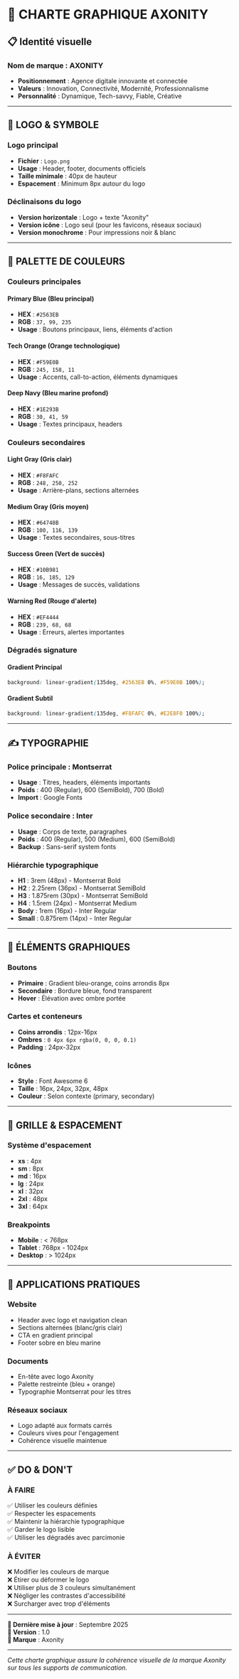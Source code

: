 # 🎨 CHARTE GRAPHIQUE AXONITY

## 📋 Identité visuelle

### **Nom de marque : AXONITY**
- **Positionnement** : Agence digitale innovante et connectée
- **Valeurs** : Innovation, Connectivité, Modernité, Professionnalisme
- **Personnalité** : Dynamique, Tech-savvy, Fiable, Créative

---

## 🎯 LOGO & SYMBOLE

### **Logo principal**
- **Fichier** : `Logo.png`
- **Usage** : Header, footer, documents officiels
- **Taille minimale** : 40px de hauteur
- **Espacement** : Minimum 8px autour du logo

### **Déclinaisons du logo**
- **Version horizontale** : Logo + texte "Axonity"
- **Version icône** : Logo seul (pour les favicons, réseaux sociaux)
- **Version monochrome** : Pour impressions noir & blanc

---

## 🌈 PALETTE DE COULEURS

### **Couleurs principales**

#### **Primary Blue** (Bleu principal)
- **HEX** : `#2563EB` 
- **RGB** : `37, 99, 235`
- **Usage** : Boutons principaux, liens, éléments d'action

#### **Tech Orange** (Orange technologique)
- **HEX** : `#F59E0B`
- **RGB** : `245, 158, 11`
- **Usage** : Accents, call-to-action, éléments dynamiques

#### **Deep Navy** (Bleu marine profond)
- **HEX** : `#1E293B`
- **RGB** : `30, 41, 59`
- **Usage** : Textes principaux, headers

### **Couleurs secondaires**

#### **Light Gray** (Gris clair)
- **HEX** : `#F8FAFC`
- **RGB** : `248, 250, 252`
- **Usage** : Arrière-plans, sections alternées

#### **Medium Gray** (Gris moyen)
- **HEX** : `#64748B`
- **RGB** : `100, 116, 139`
- **Usage** : Textes secondaires, sous-titres

#### **Success Green** (Vert de succès)
- **HEX** : `#10B981`
- **RGB** : `16, 185, 129`
- **Usage** : Messages de succès, validations

#### **Warning Red** (Rouge d'alerte)
- **HEX** : `#EF4444`
- **RGB** : `239, 68, 68`
- **Usage** : Erreurs, alertes importantes

### **Dégradés signature**

#### **Gradient Principal**
```css
background: linear-gradient(135deg, #2563EB 0%, #F59E0B 100%);
```

#### **Gradient Subtil**
```css
background: linear-gradient(135deg, #F8FAFC 0%, #E2E8F0 100%);
```

---

## ✍️ TYPOGRAPHIE

### **Police principale : Montserrat**
- **Usage** : Titres, headers, éléments importants
- **Poids** : 400 (Regular), 600 (SemiBold), 700 (Bold)
- **Import** : Google Fonts

### **Police secondaire : Inter**
- **Usage** : Corps de texte, paragraphes
- **Poids** : 400 (Regular), 500 (Medium), 600 (SemiBold)
- **Backup** : Sans-serif system fonts

### **Hiérarchie typographique**
- **H1** : 3rem (48px) - Montserrat Bold
- **H2** : 2.25rem (36px) - Montserrat SemiBold
- **H3** : 1.875rem (30px) - Montserrat SemiBold
- **H4** : 1.5rem (24px) - Montserrat Medium
- **Body** : 1rem (16px) - Inter Regular
- **Small** : 0.875rem (14px) - Inter Regular

---

## 🎨 ÉLÉMENTS GRAPHIQUES

### **Boutons**
- **Primaire** : Gradient bleu-orange, coins arrondis 8px
- **Secondaire** : Bordure bleue, fond transparent
- **Hover** : Élévation avec ombre portée

### **Cartes et conteneurs**
- **Coins arrondis** : 12px-16px
- **Ombres** : `0 4px 6px rgba(0, 0, 0, 0.1)`
- **Padding** : 24px-32px

### **Icônes**
- **Style** : Font Awesome 6
- **Taille** : 16px, 24px, 32px, 48px
- **Couleur** : Selon contexte (primary, secondary)

---

## 📐 GRILLE & ESPACEMENT

### **Système d'espacement**
- **xs** : 4px
- **sm** : 8px
- **md** : 16px
- **lg** : 24px
- **xl** : 32px
- **2xl** : 48px
- **3xl** : 64px

### **Breakpoints**
- **Mobile** : < 768px
- **Tablet** : 768px - 1024px
- **Desktop** : > 1024px

---

## 🚀 APPLICATIONS PRATIQUES

### **Website**
- Header avec logo et navigation clean
- Sections alternées (blanc/gris clair)
- CTA en gradient principal
- Footer sobre en bleu marine

### **Documents**
- En-tête avec logo Axonity
- Palette restreinte (bleu + orange)
- Typographie Montserrat pour les titres

### **Réseaux sociaux**
- Logo adapté aux formats carrés
- Couleurs vives pour l'engagement
- Cohérence visuelle maintenue

---

## ✅ DO & DON'T

### **À FAIRE**
✅ Utiliser les couleurs définies  
✅ Respecter les espacements  
✅ Maintenir la hiérarchie typographique  
✅ Garder le logo lisible  
✅ Utiliser les dégradés avec parcimonie  

### **À ÉVITER**
❌ Modifier les couleurs de marque  
❌ Étirer ou déformer le logo  
❌ Utiliser plus de 3 couleurs simultanément  
❌ Négliger les contrastes d'accessibilité  
❌ Surcharger avec trop d'éléments  

---

**📅 Dernière mise à jour** : Septembre 2025  
**🎯 Version** : 1.0  
**🏢 Marque** : Axonity

---
*Cette charte graphique assure la cohérence visuelle de la marque Axonity sur tous les supports de communication.*